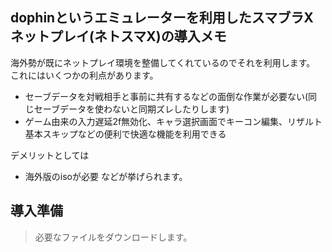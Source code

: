 ## dophinというエミュレーターを利用したスマブラXネットプレイ(ネトスマX)の導入メモ
海外勢が既にネットプレイ環境を整備してくれているのでそれを利用します。  
これにはいくつかの利点があります。
* セーブデータを対戦相手と事前に共有するなどの面倒な作業が必要ない(同じセーブデータを使わないと同期ズレしたりします)
* ゲーム由来の入力遅延2f無効化、キャラ選択画面でキーコン編集、リザルト基本スキップなどの便利で快適な機能を利用できる

デメリットとしては
* 海外版のisoが必要
などが挙げられます。

## 導入準備
> 必要なファイルをダウンロードします。
